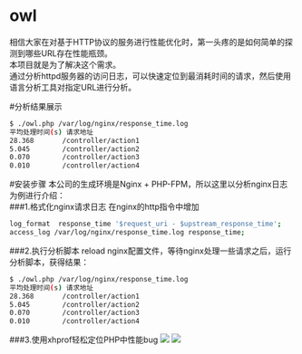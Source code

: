 # owl
相信大家在对基于HTTP协议的服务进行性能优化时，第一头疼的是如何简单的探测到哪些URL存在性能瓶颈。<br>
本项目就是为了解决这个需求。<br>
通过分析httpd服务器的访问日志，可以快速定位到最消耗时间的请求，然后使用语言分析工具对指定URL进行分析。<br>

#分析结果展示
``` bash
$ ./owl.php /var/log/nginx/response_time.log 
平均处理时间(s) 请求地址 
28.368       /controller/action1 
5.045        /controller/action2 
0.070        /controller/action3 
0.010        /controller/action4 
```

#安装步骤
本公司的生成环境是Nginx + PHP-FPM，所以这里以分析nginx日志为例进行介绍：<br>
###1.格式化nginx请求日志
在nginx的http指令中增加
``` bash
log_format  response_time '$request_uri - $upstream_response_time';
access_log /var/log/nginx/response_time.log response_time;
```
###2.执行分析脚本
reload nginx配置文件，等待nginx处理一些请求之后，运行分析脚本，获得结果：<br>
``` bash
$ ./owl.php /var/log/nginx/response_time.log 
平均处理时间(s) 请求地址 
28.368       /controller/action1 
5.045        /controller/action2 
0.070        /controller/action3 
0.010        /controller/action4 
```
###3.使用xhprof轻松定位PHP中性能bug
![](https://raw.githubusercontent.com/freemanCD/owl/master/Images/xhprof-2.jpg)
![](https://raw.githubusercontent.com/freemanCD/owl/master/Images/xhprof-1.jpg)



